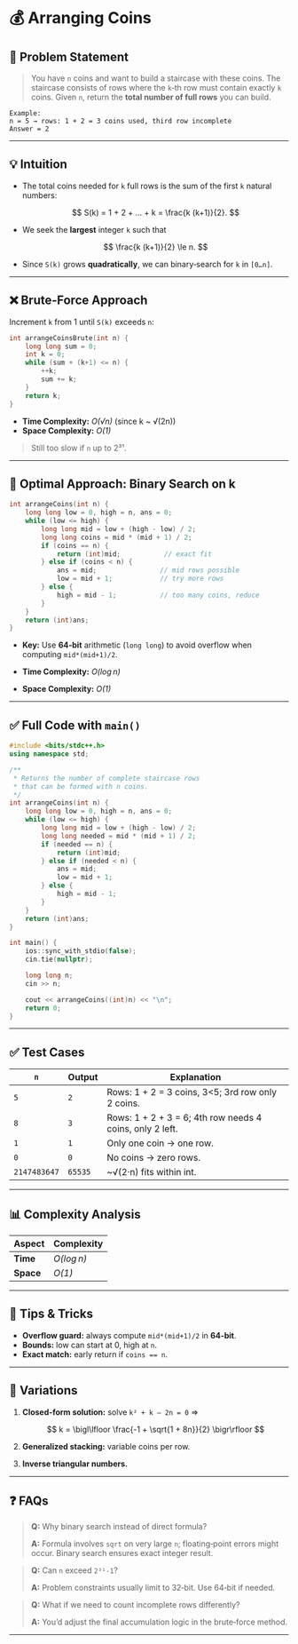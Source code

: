 # 💰 Arranging Coins



## 📄 Problem Statement

> You have `n` coins and want to build a staircase with these coins.
> The staircase consists of rows where the `k`‑th row must contain exactly `k` coins.
> Given `n`, return the **total number of full rows** you can build.

```text
Example:
n = 5 → rows: 1 + 2 = 3 coins used, third row incomplete
Answer = 2
```

---

## 💡 Intuition

* The total coins needed for `k` full rows is the sum of the first `k` natural numbers:

  $$
    S(k) = 1 + 2 + … + k = \frac{k (k+1)}{2}.
  $$
* We seek the **largest** integer `k` such that

  $$
    \frac{k (k+1)}{2} \le n.
  $$
* Since `S(k)` grows **quadratically**, we can binary‑search for `k` in `[0…n]`.

---

## ❌ Brute‑Force Approach

Increment `k` from 1 until `S(k)` exceeds `n`:

```cpp
int arrangeCoinsBrute(int n) {
    long long sum = 0;
    int k = 0;
    while (sum + (k+1) <= n) {
        ++k;
        sum += k;
    }
    return k;
}
```

* **Time Complexity:** *O(√n)* (since k \~ √(2n))
* **Space Complexity:** *O(1)*

> Still too slow if `n` up to 2³¹.

---

## 🚀 Optimal Approach: Binary Search on k

```cpp
int arrangeCoins(int n) {
    long long low = 0, high = n, ans = 0;
    while (low <= high) {
        long long mid = low + (high - low) / 2;
        long long coins = mid * (mid + 1) / 2;
        if (coins == n) {
            return (int)mid;           // exact fit
        } else if (coins < n) {
            ans = mid;                // mid rows possible
            low = mid + 1;            // try more rows
        } else {
            high = mid - 1;           // too many coins, reduce
        }
    }
    return (int)ans;
}
```

* **Key:** Use **64‑bit** arithmetic (`long long`) to avoid overflow when computing `mid*(mid+1)/2`.

* **Time Complexity:** *O(log n)*

* **Space Complexity:** *O(1)*

---

## ✅ Full Code with `main()`

```cpp
#include <bits/stdc++.h>
using namespace std;

/**
 * Returns the number of complete staircase rows
 * that can be formed with n coins.
 */
int arrangeCoins(int n) {
    long long low = 0, high = n, ans = 0;
    while (low <= high) {
        long long mid = low + (high - low) / 2;
        long long needed = mid * (mid + 1) / 2;
        if (needed == n) {
            return (int)mid;
        } else if (needed < n) {
            ans = mid;
            low = mid + 1;
        } else {
            high = mid - 1;
        }
    }
    return (int)ans;
}

int main() {
    ios::sync_with_stdio(false);
    cin.tie(nullptr);

    long long n;
    cin >> n;

    cout << arrangeCoins((int)n) << "\n";
    return 0;
}
```

---

## ✅ Test Cases

| `n`          | Output  | Explanation                                              |
| ------------ | ------- | -------------------------------------------------------- |
| `5`          | `2`     | Rows: 1 + 2 = 3 coins, 3<5; 3rd row only 2 coins.        |
| `8`          | `3`     | Rows: 1 + 2 + 3 = 6; 4th row needs 4 coins, only 2 left. |
| `1`          | `1`     | Only one coin → one row.                                 |
| `0`          | `0`     | No coins → zero rows.                                    |
| `2147483647` | `65535` | \~√(2·n) fits within int.                                |

---

## 📊 Complexity Analysis

| Aspect    | Complexity |
| --------- | ---------- |
| **Time**  | *O(log n)* |
| **Space** | *O(1)*     |

---

## 🎯 Tips & Tricks

* **Overflow guard:** always compute `mid*(mid+1)/2` in **64‑bit**.
* **Bounds:** low can start at 0, high at `n`.
* **Exact match:** early return if `coins == n`.

---

## 🔄 Variations

1. **Closed‑form solution:** solve `k² + k – 2n = 0` ⇒

   $$
     k = \bigl\lfloor \frac{-1 + \sqrt{1 + 8n}}{2} \bigr\rfloor
   $$
2. **Generalized stacking:** variable coins per row.
3. **Inverse triangular numbers.**

---

## ❓ FAQs

> **Q:** Why binary search instead of direct formula?
> 
> **A:** Formula involves `sqrt` on very large `n`; floating‑point errors might occur. Binary search ensures exact integer result.

> **Q:** Can `n` exceed `2³¹-1`?
> 
> **A:** Problem constraints usually limit to 32‑bit. Use 64‑bit if needed.

> **Q:** What if we need to count incomplete rows differently?
> 
> **A:** You’d adjust the final accumulation logic in the brute‑force method.

---
